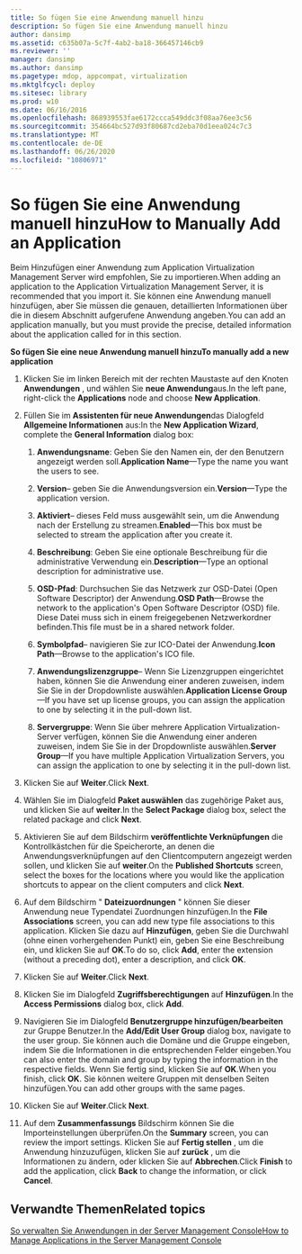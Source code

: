 ```yaml
---
title: So fügen Sie eine Anwendung manuell hinzu
description: So fügen Sie eine Anwendung manuell hinzu
author: dansimp
ms.assetid: c635b07a-5c7f-4ab2-ba18-366457146cb9
ms.reviewer: ''
manager: dansimp
ms.author: dansimp
ms.pagetype: mdop, appcompat, virtualization
ms.mktglfcycl: deploy
ms.sitesec: library
ms.prod: w10
ms.date: 06/16/2016
ms.openlocfilehash: 868939553fae6172ccca549ddc3f08aa76ee3c56
ms.sourcegitcommit: 354664bc527d93f80687cd2eba70d1eea024c7c3
ms.translationtype: MT
ms.contentlocale: de-DE
ms.lasthandoff: 06/26/2020
ms.locfileid: "10806971"
---
```

# <span data-ttu-id="067de-103">So fügen Sie eine Anwendung manuell hinzu</span><span class="sxs-lookup"><span data-stu-id="067de-103">How to Manually Add an Application</span></span>


<span data-ttu-id="067de-104">Beim Hinzufügen einer Anwendung zum Application Virtualization Management Server wird empfohlen, Sie zu importieren.</span><span class="sxs-lookup"><span data-stu-id="067de-104">When adding an application to the Application Virtualization Management Server, it is recommended that you import it.</span></span> <span data-ttu-id="067de-105">Sie können eine Anwendung manuell hinzufügen, aber Sie müssen die genauen, detaillierten Informationen über die in diesem Abschnitt aufgerufene Anwendung angeben.</span><span class="sxs-lookup"><span data-stu-id="067de-105">You can add an application manually, but you must provide the precise, detailed information about the application called for in this section.</span></span>

**<span data-ttu-id="067de-106">So fügen Sie eine neue Anwendung manuell hinzu</span><span class="sxs-lookup"><span data-stu-id="067de-106">To manually add a new application</span></span>**

1.  <span data-ttu-id="067de-107">Klicken Sie im linken Bereich mit der rechten Maustaste auf den Knoten **Anwendungen** , und wählen Sie **neue Anwendung**aus.</span><span class="sxs-lookup"><span data-stu-id="067de-107">In the left pane, right-click the **Applications** node and choose **New Application**.</span></span>

2.  <span data-ttu-id="067de-108">Füllen Sie im **Assistenten für neue Anwendungen**das Dialogfeld **Allgemeine Informationen** aus:</span><span class="sxs-lookup"><span data-stu-id="067de-108">In the **New Application Wizard**, complete the **General Information** dialog box:</span></span>

    1.  <span data-ttu-id="067de-109">**Anwendungsname**: Geben Sie den Namen ein, der den Benutzern angezeigt werden soll.</span><span class="sxs-lookup"><span data-stu-id="067de-109">**Application Name**—Type the name you want the users to see.</span></span>

    2.  <span data-ttu-id="067de-110">**Version**– geben Sie die Anwendungsversion ein.</span><span class="sxs-lookup"><span data-stu-id="067de-110">**Version**—Type the application version.</span></span>

    3.  <span data-ttu-id="067de-111">**Aktiviert**– dieses Feld muss ausgewählt sein, um die Anwendung nach der Erstellung zu streamen.</span><span class="sxs-lookup"><span data-stu-id="067de-111">**Enabled**—This box must be selected to stream the application after you create it.</span></span>

    4.  <span data-ttu-id="067de-112">**Beschreibung**: Geben Sie eine optionale Beschreibung für die administrative Verwendung ein.</span><span class="sxs-lookup"><span data-stu-id="067de-112">**Description**—Type an optional description for administrative use.</span></span>

    5.  <span data-ttu-id="067de-113">**OSD-Pfad**: Durchsuchen Sie das Netzwerk zur OSD-Datei (Open Software Descriptor) der Anwendung.</span><span class="sxs-lookup"><span data-stu-id="067de-113">**OSD Path**—Browse the network to the application's Open Software Descriptor (OSD) file.</span></span> <span data-ttu-id="067de-114">Diese Datei muss sich in einem freigegebenen Netzwerkordner befinden.</span><span class="sxs-lookup"><span data-stu-id="067de-114">This file must be in a shared network folder.</span></span>

    6.  <span data-ttu-id="067de-115">**Symbolpfad**– navigieren Sie zur ICO-Datei der Anwendung.</span><span class="sxs-lookup"><span data-stu-id="067de-115">**Icon Path**—Browse to the application's ICO file.</span></span>

    7.  <span data-ttu-id="067de-116">**Anwendungslizenzgruppe**– Wenn Sie Lizenzgruppen eingerichtet haben, können Sie die Anwendung einer anderen zuweisen, indem Sie Sie in der Dropdownliste auswählen.</span><span class="sxs-lookup"><span data-stu-id="067de-116">**Application License Group**—If you have set up license groups, you can assign the application to one by selecting it in the pull-down list.</span></span>

    8.  <span data-ttu-id="067de-117">**Servergruppe**: Wenn Sie über mehrere Application Virtualization-Server verfügen, können Sie die Anwendung einer anderen zuweisen, indem Sie Sie in der Dropdownliste auswählen.</span><span class="sxs-lookup"><span data-stu-id="067de-117">**Server Group**—If you have multiple Application Virtualization Servers, you can assign the application to one by selecting it in the pull-down list.</span></span>

3.  <span data-ttu-id="067de-118">Klicken Sie auf **Weiter**.</span><span class="sxs-lookup"><span data-stu-id="067de-118">Click **Next**.</span></span>

4.  <span data-ttu-id="067de-119">Wählen Sie im Dialogfeld **Paket auswählen** das zugehörige Paket aus, und klicken Sie auf **weiter**.</span><span class="sxs-lookup"><span data-stu-id="067de-119">In the **Select Package** dialog box, select the related package and click **Next**.</span></span>

5.  <span data-ttu-id="067de-120">Aktivieren Sie auf dem Bildschirm **veröffentlichte Verknüpfungen** die Kontrollkästchen für die Speicherorte, an denen die Anwendungsverknüpfungen auf den Clientcomputern angezeigt werden sollen, und klicken Sie auf **weiter**.</span><span class="sxs-lookup"><span data-stu-id="067de-120">On the **Published Shortcuts** screen, select the boxes for the locations where you would like the application shortcuts to appear on the client computers and click **Next**.</span></span>

6.  <span data-ttu-id="067de-121">Auf dem Bildschirm " **Dateizuordnungen** " können Sie dieser Anwendung neue Typendatei Zuordnungen hinzufügen.</span><span class="sxs-lookup"><span data-stu-id="067de-121">In the **File Associations** screen, you can add new type file associations to this application.</span></span> <span data-ttu-id="067de-122">Klicken Sie dazu auf **Hinzufügen**, geben Sie die Durchwahl (ohne einen vorhergehenden Punkt) ein, geben Sie eine Beschreibung ein, und klicken Sie auf **OK**.</span><span class="sxs-lookup"><span data-stu-id="067de-122">To do so, click **Add**, enter the extension (without a preceding dot), enter a description, and click **OK**.</span></span>

7.  <span data-ttu-id="067de-123">Klicken Sie auf **Weiter**.</span><span class="sxs-lookup"><span data-stu-id="067de-123">Click **Next**.</span></span>

8.  <span data-ttu-id="067de-124">Klicken Sie im Dialogfeld **Zugriffsberechtigungen** auf **Hinzufügen**.</span><span class="sxs-lookup"><span data-stu-id="067de-124">In the **Access Permissions** dialog box, click **Add**.</span></span>

9.  <span data-ttu-id="067de-125">Navigieren Sie im Dialogfeld **Benutzergruppe hinzufügen/bearbeiten** zur Gruppe Benutzer.</span><span class="sxs-lookup"><span data-stu-id="067de-125">In the **Add/Edit User Group** dialog box, navigate to the user group.</span></span> <span data-ttu-id="067de-126">Sie können auch die Domäne und die Gruppe eingeben, indem Sie die Informationen in die entsprechenden Felder eingeben.</span><span class="sxs-lookup"><span data-stu-id="067de-126">You can also enter the domain and group by typing the information in the respective fields.</span></span> <span data-ttu-id="067de-127">Wenn Sie fertig sind, klicken Sie auf **OK**.</span><span class="sxs-lookup"><span data-stu-id="067de-127">When you finish, click **OK**.</span></span> <span data-ttu-id="067de-128">Sie können weitere Gruppen mit denselben Seiten hinzufügen.</span><span class="sxs-lookup"><span data-stu-id="067de-128">You can add other groups with the same pages.</span></span>

10. <span data-ttu-id="067de-129">Klicken Sie auf **Weiter**.</span><span class="sxs-lookup"><span data-stu-id="067de-129">Click **Next**.</span></span>

11. <span data-ttu-id="067de-130">Auf dem **Zusammenfassungs** Bildschirm können Sie die Importeinstellungen überprüfen.</span><span class="sxs-lookup"><span data-stu-id="067de-130">On the **Summary** screen, you can review the import settings.</span></span> <span data-ttu-id="067de-131">Klicken Sie auf **Fertig stellen** , um die Anwendung hinzuzufügen, klicken Sie auf **zurück** , um die Informationen zu ändern, oder klicken Sie auf **Abbrechen**.</span><span class="sxs-lookup"><span data-stu-id="067de-131">Click **Finish** to add the application, click **Back** to change the information, or click **Cancel**.</span></span>

## <span data-ttu-id="067de-132">Verwandte Themen</span><span class="sxs-lookup"><span data-stu-id="067de-132">Related topics</span></span>


[<span data-ttu-id="067de-133">So verwalten Sie Anwendungen in der Server Management Console</span><span class="sxs-lookup"><span data-stu-id="067de-133">How to Manage Applications in the Server Management Console</span></span>](how-to-manage-applications-in-the-server-management-console.md)

 

 





